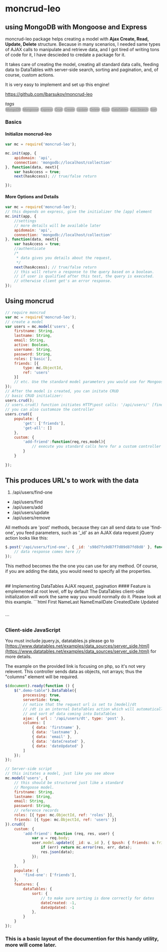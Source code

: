 # moncrud-leo
## using MongoDB with Mongoose and Express

moncrud-leo package helps creating a model with <b>Ajax Create, Read, Update, Delete</b> structure.
Because in many scenarios, I needed same types of AJAX calls to manipulate and retrieve data,
and I got tired of writing tons of code for it, I have descieded to credate a package for it.

It takes care of creating the model, creating all standard data calls, feeding data to DataTables 
with server-side search, sorting and pagination, and, of course, custom actions.

It is very easy to implement and set up this engine!


<a href='https://github.com/lbarsukov/moncrud-leo'>https://github.com/lbarsukov/moncrud-leo</a>

<style>
	tag{
		padding:2px;
		font-size:10px;
		/*border:solid 1px rgba(150,150,150,0.3);*/
		background:rgba(50,50,50,0.3);
		color:#888;
		border-radius:6px;		
	}
</style>
<tags>
	 <i>tags</i><br />
	 <tag>MongoDB</tag>
	 <tag>Mongoose</tag>
	 <tag>Express</tag>
	 <tag>Crud</tag>
	 <tag>Create</tag>
	 <tag>Update</tag>
	 <tag>Delete</tag>
	 <tag>Read</tag>
	 <tag>DataTables</tag>
	 <tag>Ajax Search</tag>
	 <tag>Sort</tag>
</tags>


### Basics
#### Initialize moncrud-leo
```js
var mc = require('moncrud-leo');

mc.init(app, {
	apidomain: 'api',
	connection: 'mongodb://localhost/collection'
}, function(data, next){
	var hasAccess = true;
	next(hasAccess); // true/false return

}); 
```

#### More Options and Details
```js
var mc = require('moncrud-leo');
// this depends on express, give the initializer the [app] element
mc.init(app, {
	//settings
	// more details will be available later
	apidomain: 'api',
	connection: 'mongodb://localhost/collection'
}, function(data, next){
	var hasAccess = true;
	//authenticate	
	/*
	 * data gives you details about the request,
	 */
	next(hasAccess); // true/false return 
	// this will return a response to the query based on a boolean.
	// if user is qualified after this test, the query is executed.
	// otherwise client get's an error response.
}); 
```

## Using moncrud

```js
// require moncrud
var mc = require('moncrud-leo');
// create a model
var users = mc.model('users', {
	firstname: String,
	lastname: String,
	email: String,
	active: Boolean,
	username: String,
	password: String,
	roles: ['basic'],
	friends: [{ 
		type: mc.ObjectId,
		ref: 'users'		
	}]
	// etc. Use the standard model parameters you would use for Mongoose	
});
// After the model is created, you can initate CRUD
// basic CRUD initializer:
users.crud();
// users.crud() function initiates HTTP\post calls: '/api/users/' [find, find-one, add, update, remove]
// you can also customoze the controller
users.crud({
	populate: {
		'get': ['friends'],
		'get-all': []				
	},
	custom: {
		'add-friend':function(req,res,model){
			// execute you standard calls here for a custom controller			
		}		
	}
		
});
```
## This produces URL's to work with the data
 1. /api/users/find-one
 *  /api/users/find
 *  /api/users/add
 *  /api/users/update
 *  /api/users/remove
 
 
 All methods are 'post' methods, because they can all send data
 to use 'find-one', you feed parameters, such as '_id' as an AJAX data request
  jQuery action looks like this:
  
```js 
$.post('/api/users/find-one', { _id: 's98d7fs9d87f7d89d87fd8d8' }, function(data){
	// data response comes here //
});
```
This method becomes the the one you can use for any method.
Of course, if you are adding the data, you would need to specify all the properties.

<br/>
## Implementing DataTables AJAX request, pagination
#### Feature is emplemented at root level, off by default
The DataTables client-side initialization will work the same
way you would normally do it. Please look at this example.
```html
<!--HTML DataTables Table-->
<table class='demo-table'>
	<thead>
		<tr>			
			<tr>First Name</tr>  
			<tr>Last Name</tr>   
			<tr>Email</tr>   
			<tr>Date Created</tr>   
			<tr>Date Updated</tr>
		</tr>		
	</thead>	
</table>
```

### Client-side JavaScript
You must include jquery.js, datatables.js
please go to [https://www.datatables.net/examples/data_sources/server_side.html](https://www.datatables.net/examples/data_sources/server_side.html) for more details.

The example on the provided link is focusing on php, so it's not very relevent. This
controller sends data as objects, not arrays; thus the "columns" element will be required. 
```js
$(document).ready(function () {
	$(".demo-table").DataTable({
		processing: true, 
		serverSide: true, 
		// notice that the request url is set to [model]/dt
		// /dt is an internal DataTables action which will automatically take care of search
		// and sort of data coming into DataTables
		ajax: { url : '/api/users/dt', type: 'post' }, 
		columns: [
			{ data: 'firstname' }, 
			{ data: 'lastname' },
			{ data: 'email' },
			{ data: 'dateCreated' },
			{ data: 'dateUpdated' }
		]
	});
});
```



```js
// Server-side script
// this initates a model, just like you see above
mc.model('users', {
	// this should be structured just like a standard 
	// Mongoose model. 
	firstname: String,
	lastname: String,
	email: String,
	password: String,
	// reference records
	roles: [{ type: mc.ObjectId, ref: 'roles' }],
	friends: [{ type: mc.ObjectId, ref: 'users' }]
}).crud({
	custom: {		
		'add-friend': function (req, res, user) {
			var u = req.body;
			user.model.update({ _id: u._id }, { $push: { friends: u.friend } }, function (err, data) {
				if (err) return mc.error(res, err, data);
				res.json(data);
			});
		}
	},
	populate: {
		'find-one': ['friends'],
	},
	features: {
		dataTables: {
			sort: {
				// to make sure sorting is done correctly for dates
				dateCreated: -1, 
				dateUpdated: -1
			},			
		}
	}
});
```


### This is a basic layout of the documention for this handy utility, more will come later.
